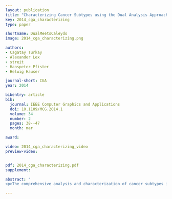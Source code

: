 ```yaml
---
layout: publication
title: "Characterizing Cancer Subtypes using the Dual Analysis Approach in Caleydo StratomeX"
key: 2014_cga_characterizing
type: paper

shortname: DualMeetsCaleydo
image: 2014_cga_characterizing.png

authors:
- Cagatay Turkay
- Alexander Lex
- streit
- Hanspeter Pfister
- Helwig Hauser

journal-short: CGA
year: 2014

bibentry: article
bib:
  journal: IEEE Computer Graphics and Applications
  doi: 10.1109/MCG.2014.1
  volume: 34
  number: 2
  pages: 38--47
  month: mar

award:

video: 2014_cga_characterizing_video
preview-video:


pdf: 2014_cga_characterizing.pdf
supplement:

abstract: "
<p>The comprehensive analysis and characterization of cancer subtypes is an important problem to which significant resources have been devoted in recent years. In this paper we integrate the dual analysis method, which uses statistics to describe both the dimensions and the rows of a high dimensional dataset, into StratomeX, a Caleydo view tailored to cancer subtype analysis. We introduce significant difference plots for showing the elements of a candidate cancer subtype that differ significantly from other subtypes, thus enabling analysts to characterize cancer subtypes. We also enable analysts to investigate how samples relate to the subtype they are assigned and to the other groups. Our approach gives analysts the ability to create well-defined candidate subtypes based on statistical properties. We demonstrate the utility of our approach in three case studies, where we show that we are able to reproduce findings from a published cancer subtype characterization.</p>"

---
```


